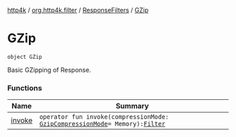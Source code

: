 [http4k](../../../index.md) / [org.http4k.filter](../../index.md) / [ResponseFilters](../index.md) / [GZip](./index.md)

# GZip

`object GZip`

Basic GZipping of Response.

### Functions

| Name | Summary |
|---|---|
| [invoke](invoke.md) | `operator fun invoke(compressionMode: `[`GzipCompressionMode`](../../-gzip-compression-mode/index.md)` = Memory): `[`Filter`](../../../org.http4k.core/-filter/index.md) |
